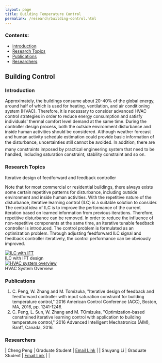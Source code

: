 ```yaml
---
layout: page
title: Building Temperature Control
permalink: /research/building-control.html
---
```


### Contents:

* [Introduction](#id1)
* [Research Topics](#id2)
* [Publications](#id4)
* [Researchers](#id3)

<!-- Title your work here -->

## Building Control


<!-- Add your own introduction here -->

### <a name="id1"></a>Introduction

Approximately, the buildings consume about 20-40% of the global energy, around half of which is used for heating, ventilation, and air conditioning system (HVAC). Therefore, it is necessary to consider advanced HVAC control strategies in order to reduce energy consumption and satisfy individuals' thermal comfort level demand at the same time. During the controller design process, both the outside environment disturbance and inside human activities should be considered. Although weather forecast and human activity schedule estimation could provide basic information of the disturbance, uncertainties still cannot be avoided. In addition, there are many constraints imposed by practical engineering system that need to be handled, including saturation constraint, stability constraint and so on.

<!-- just change profile-placeholder.gif with an image of your choice. Don't forget to send the webmaster your picture as well. Be sure to fill out the data-title and title field of this tag -->


<!-- If you have any related work, then you can add them here. Be sure that you use this same template file to create those pages as well -->

### <a name="id2"></a>Research Topics

Iterative design of feedforward and feedback controller

Note that for most commercial or residential buildings, there always exists some certain repetitive patterns for disturbance, including outside environment and inside human activities. With the repetitive nature of the disturbance, iterative learning control (ILC) is a suitable solution to consider. The central idea of ILC is to improve the performance of the current iteration based on learned information from previous iterations. Therefore, repetitive disturbance can be removed. In order to reduce the influence of non-repetitive components at the same time, an iterative tunable feedback controller is introduced. The control problem is formulated as an optimization problem. Through adjusting feedforward ILC signal and feedback controller iteratively, the control performance can be obviously improved.

<div class="container-fluid">
<div class="col-md-6">
<a href="{{ site.baseurl }}/assets/images/research/ILC_IFT.jpg" data-lightbox="ILC_IFT" data-title="ILC with IFT">
  <img src="{{ site.baseurl }}/assets/images/research/ILC_IFT.jpg" title="ILC with IFT">
</a>
<div class="image-caption">ILC with IFT design</div>
</div>

<div class="col-md-6">
<a href="{{ site.baseurl }}/assets/images/research/HVAC.jpg" data-lightbox="HVAC" data-title="HVAC system overview">
  <img src="{{ site.baseurl }}/assets/images/research/HVAC.jpg" title="HVAC system overview">
</a>
<div class="image-caption">HVAC System Overview</div>
</div>
</div>

<!-- If you have any related work, then you can add them here. Be sure that you use this same template file to create those pages as well -->

### <a name="id4"></a>Publications

1. C. Peng, W. Zhang and M. Tomizuka, "Iterative design of feedback and feedforward controller with input saturation constraint for building temperature control," 2016 American Control Conference (ACC), Boston, MA, 2016, pp. 1241-1246.
2. C. Peng, L. Sun, W. Zhang and M. TOmizuka, "Optimization-based constrained iterative learning control with application to building temperature control," 2016 Advanced Intelligent Mechatronics (AIM), Banff, Canada, 2016.

<!-- If you have researchers you want to list here, then fill out their name and title etc -->

### <a name="id3"></a>Researchers

| Cheng Peng | Graduate Student | [Email Link](chengpeng2014@berkeley.edu) |
| Shuyang Li | Graduate Student | [Email Link](shuyangli@berkeley.edu) |  	|